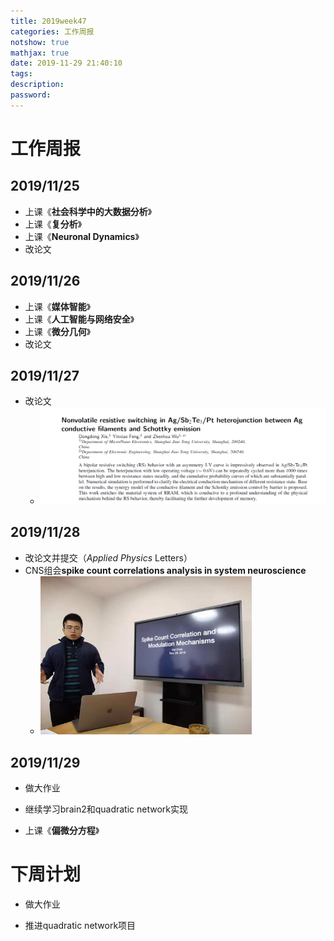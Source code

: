 ```yaml
---
title: 2019week47
categories: 工作周报
notshow: true
mathjax: true
date: 2019-11-29 21:40:10
tags:
description:
password:
---
```


<!-- more -->

# 工作周报

## 2019/11/25

- 上课《**社会科学中的大数据分析**》
- 上课《**复分析**》
- 上课《**Neuronal Dynamics**》
- 改论文

## 2019/11/26

- 上课《**媒体智能**》
- 上课《**人工智能与网络安全**》
- 上课《**微分几何**》
- 改论文

## 2019/11/27

- 改论文
  - ![image-20191129214911274](2019week47/image-20191129214911274.png)

## 2019/11/28

- 改论文并提交（*Applied* *Physics* Letters）
- CNS组会**spike count correlations analysis in system neuroscience**
  - <img src="2019week47/image-20191129215536352.png" alt="image-20191129215536352" style="zoom: 33%;" />

## 2019/11/29

- 做大作业

- 继续学习brain2和quadratic network实现

- 上课《**偏微分方程**》




# 下周计划

- 做大作业

- 推进quadratic network项目